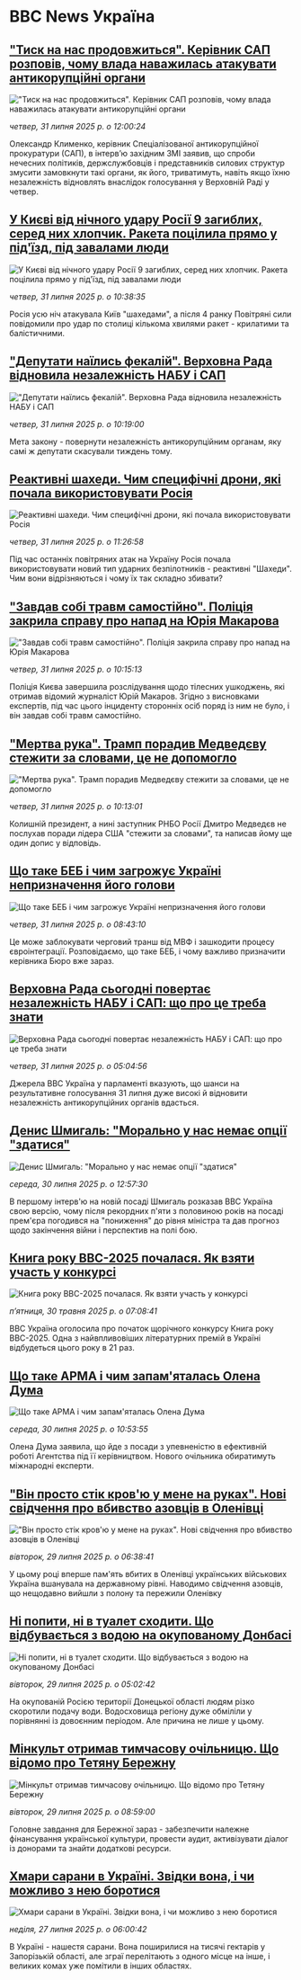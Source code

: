 # BBC News Україна## ["Тиск на нас продовжиться". Керівник САП розповів, чому влада наважилась атакувати антикорупційні органи](https://www.bbc.com/ukrainian/articles/cn85ggq2z4yo?at_medium=RSS&at_campaign=rss?at_campaign=githubrss)!["Тиск на нас продовжиться". Керівник САП розповів, чому влада наважилась атакувати антикорупційні органи](https://ichef.bbci.co.uk/ace/ws/240/cpsprodpb/2dd9/live/870b89d0-6df9-11f0-9508-79440a852190.jpg)_четвер, 31 липня 2025 р. о 12:00:24_Олександр Клименко, керівник Спеціалізованої антикорупційної прокуратури (САП), в інтервʼю західним ЗМІ заявив, що спроби нечесних політиків, держслужбовців і представників силових структур змусити замовкнути такі органи, як його, триватимуть, навіть якщо їхню незалежність відновлять внаслідок голосування у Верховній Раді у четвер.## [У Києві від нічного удару Росії 9 загиблих, серед них хлопчик. Ракета поцілила прямо у під'їзд, під завалами люди](https://www.bbc.com/ukrainian/articles/c17ndgendvko?at_medium=RSS&at_campaign=rss?at_campaign=githubrss)![У Києві від нічного удару Росії 9 загиблих, серед них хлопчик. Ракета поцілила прямо у під'їзд, під завалами люди](https://ichef.bbci.co.uk/ace/ws/240/cpsprodpb/e924/live/feef7620-6dc0-11f0-83b1-97f1a2defe9d.jpg)_четвер, 31 липня 2025 р. о 10:38:35_Росія усю ніч атакувала Київ "шахедами", а після 4 ранку Повітряні сили повідомили про удар по столиці кількома хвилями ракет - крилатими та балістичними.## ["Депутати наїлись фекалій". Верховна Рада відновила незалежність НАБУ і САП](https://www.bbc.com/ukrainian/articles/c5ypddzdg3eo?at_medium=RSS&at_campaign=rss?at_campaign=githubrss)!["Депутати наїлись фекалій". Верховна Рада відновила незалежність НАБУ і САП](https://ichef.bbci.co.uk/ace/ws/240/cpsprodpb/9e33/live/c3ced8d0-6dfa-11f0-9508-79440a852190.jpg)_четвер, 31 липня 2025 р. о 10:19:00_Мета закону - повернути незалежність антикорупційним органам, яку самі ж депутати скасували тиждень тому.## [Реактивні шахеди. Чим специфічні дрони, які почала використовувати Росія](https://www.bbc.com/ukrainian/articles/c3dpx5143exo?at_medium=RSS&at_campaign=rss?at_campaign=githubrss)![Реактивні шахеди. Чим специфічні дрони, які почала використовувати Росія](https://ichef.bbci.co.uk/ace/ws/240/cpsprodpb/9478/live/9d43d560-6dfc-11f0-af9b-5757430b7cab.jpg)_четвер, 31 липня 2025 р. о 11:26:58_Під час останніх повітряних атак на Україну Росія почала використовувати новий тип ударних безпілотників - реактивні "Шахеди". Чим вони відрізняються і чому їх так складно збивати?## ["Завдав собі травм самостійно". Поліція закрила справу про напад на Юрія Макарова](https://www.bbc.com/ukrainian/articles/crlz33g21e7o?at_medium=RSS&at_campaign=rss?at_campaign=githubrss)!["Завдав собі травм самостійно". Поліція закрила справу про напад на Юрія Макарова](https://ichef.bbci.co.uk/ace/ws/240/cpsprodpb/1de5/live/f86fa160-1b7e-11f0-b4df-6fb796236a3c.jpg)_четвер, 31 липня 2025 р. о 10:15:13_Поліція Києва завершила розслідування щодо тілесних ушкоджень, які отримав відомий журналіст Юрій Макаров. Згідно з висновками експертів, під час цього інциденту сторонніх осіб поряд із ним не було, і він завдав собі травм самостійно.## ["Мертва рука". Трамп порадив Медведєву стежити за словами, це не допомогло](https://www.bbc.com/ukrainian/articles/c626zz37djvo?at_medium=RSS&at_campaign=rss?at_campaign=githubrss)!["Мертва рука". Трамп порадив Медведєву стежити за словами, це не допомогло](https://ichef.bbci.co.uk/ace/ws/240/cpsprodpb/81d8/live/e1918910-6df2-11f0-ade8-07adfaab742c.jpg)_четвер, 31 липня 2025 р. о 10:13:01_Колишній президент, а нині заступник РНБО Росії Дмитро Медведєв не послухав поради лідера США "стежити за словами", та написав йому ще один допис у відповідь.## [Що таке БЕБ і чим загрожує Україні непризначення його голови](https://www.bbc.com/ukrainian/articles/c0j982n2ly6o?at_medium=RSS&at_campaign=rss?at_campaign=githubrss)![Що таке БЕБ і чим загрожує Україні непризначення його голови](https://ichef.bbci.co.uk/ace/ws/240/cpsprodpb/8875/live/81a0a070-6d59-11f0-8b42-cf5ae7bf0dcf.png)_четвер, 31 липня 2025 р. о 08:43:10_Це може заблокувати черговий транш від МВФ і зашкодити процесу євроінтеграції. Розповідаємо, що таке БЕБ, і чому важливо призначити керівника Бюро вже зараз.## [Верховна Рада сьогодні повертає незалежність НАБУ і САП: що про це треба знати](https://www.bbc.com/ukrainian/articles/cn0rdzpx77no?at_medium=RSS&at_campaign=rss?at_campaign=githubrss)![Верховна Рада сьогодні повертає незалежність НАБУ і САП: що про це треба знати](https://ichef.bbci.co.uk/ace/ws/240/cpsprodpb/cc40/live/aebce610-6d4d-11f0-bbbf-870f9b0102b8.jpg)_четвер, 31 липня 2025 р. о 05:04:56_Джерела ВВС Україна у парламенті вказують, що шанси на результативне голосування 31 липня дуже високі й відновити незалежність антикорупційних органів вдасться.## [Денис Шмигаль: "Морально у нас немає опції "здатися"](https://www.bbc.com/ukrainian/articles/cyvn7668v1do?at_medium=RSS&at_campaign=rss?at_campaign=githubrss)![Денис Шмигаль: "Морально у нас немає опції "здатися"](https://ichef.bbci.co.uk/ace/ws/240/cpsprodpb/14cd/live/6ea2f300-6d41-11f0-9462-bb509dc78127.jpg)_середа, 30 липня 2025 р. о 12:57:30_В першому інтерв'ю на новій посаді Шмигаль розказав ВВС Україна свою версію, чому після рекордних п'яти з половиною років на посаді прем'єра погодився на "пониження" до рівня міністра та дав прогноз щодо закінчення війни і перспектив на полі бою.## [Книга року BBC-2025 почалася. Як взяти участь у конкурсі ](https://www.bbc.com/ukrainian/articles/clygdp91lk7o?at_medium=RSS&at_campaign=rss?at_campaign=githubrss)![Книга року BBC-2025 почалася. Як взяти участь у конкурсі ](https://ichef.bbci.co.uk/ace/ws/240/cpsprodpb/01eb/live/6dc71a60-3b9b-11f0-b0d7-71720076f013.jpg)_пʼятниця, 30 травня 2025 р. о 07:08:41_BBC Україна оголосила про початок щорічного конкурсу Книга року BBC-2025. Одна з найвпливовіших літературних премій в Україні відбудеться цього року в 21 раз.## [Що таке АРМА і чим запам'яталась Олена Дума](https://www.bbc.com/ukrainian/articles/cd9jnzll57no?at_medium=RSS&at_campaign=rss?at_campaign=githubrss)![Що таке АРМА і чим запам'яталась Олена Дума](https://ichef.bbci.co.uk/ace/ws/240/cpsprodpb/e924/live/51c48a40-6d33-11f0-97c9-ddd687f1cffb.jpg)_середа, 30 липня 2025 р. о 10:53:55_Олена Дума заявила, що йде з посади з упевненістю в ефективній роботі Агентства під її керівництвом. Нового очільника обиратимуть міжнародні експерти.## ["Він просто стік кров'ю у мене на руках". Нові свідчення про вбивство азовців в Оленівці](https://www.bbc.com/ukrainian/articles/c2djpze0jp7o?at_medium=RSS&at_campaign=rss?at_campaign=githubrss)!["Він просто стік кров'ю у мене на руках". Нові свідчення про вбивство азовців в Оленівці](https://ichef.bbci.co.uk/ace/ws/240/cpsprodpb/e425/live/085aac80-6bb8-11f0-82e5-136004252dd4.jpg)_вівторок, 29 липня 2025 р. о 06:38:41_У цьому році вперше пам'ять вбитих в Оленівці українських військових Україна вшанувала на державному рівні. Наводимо свідчення азовців, що нещодавно вийшли з полону та пережили Оленівку## [Ні попити, ні в туалет сходити. Що відбувається з водою на окупованому Донбасі](https://www.bbc.com/ukrainian/articles/c5yp5pz1yp7o?at_medium=RSS&at_campaign=rss?at_campaign=githubrss)![Ні попити, ні в туалет сходити. Що відбувається з водою на окупованому Донбасі](https://ichef.bbci.co.uk/ace/ws/240/cpsprodpb/16f5/live/73611dd0-6bc1-11f0-aecb-f793dee9bba5.jpg)_вівторок, 29 липня 2025 р. о 05:02:42_На окупованій Росією території Донецької області людям різко скоротили подачу води. Водосховища регіону дуже обміліли у порівнянні із довоєнним періодом. Але причина не лише у цьому.## [Мінкульт отримав тимчасову очільницю. Що відомо про Тетяну Бережну](https://www.bbc.com/ukrainian/articles/cgjy43x7y72o?at_medium=RSS&at_campaign=rss?at_campaign=githubrss)![Мінкульт отримав тимчасову очільницю. Що відомо про Тетяну Бережну](https://ichef.bbci.co.uk/ace/ws/240/cpsprodpb/fc46/live/f0d4af30-6c4c-11f0-8abd-c9a2500febe3.jpg)_вівторок, 29 липня 2025 р. о 08:59:00_Головне завдання для Бережної зараз - забезпечити належне фінансування української культури, провести аудит, активізувати діалог із донорами та знайти додаткові ресурси.## [Хмари сарани в Україні. Звідки вона, і чи можливо з нею боротися](https://www.bbc.com/ukrainian/articles/ce9x9ggpj33o?at_medium=RSS&at_campaign=rss?at_campaign=githubrss)![Хмари сарани в Україні. Звідки вона, і чи можливо з нею боротися](https://ichef.bbci.co.uk/ace/ws/240/cpsprodpb/6c94/live/09348fd0-6899-11f0-b5e0-83f7c45d2898.jpg)_неділя, 27 липня 2025 р. о 06:00:42_В Україні - нашестя сарани. Вона поширилися на тисячі гектарів у Запорізькій області, але зграї перелітають з одного місце на інше, і великих комах уже помітили в інших областях.